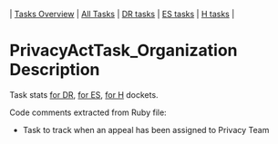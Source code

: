 | [Tasks Overview](../tasks-overview.md) | [All Tasks](../alltasks.md) | [DR tasks](../docket-DR/tasklist.md) | [ES tasks](../docket-ES/tasklist.md) | [H tasks](../docket-H/tasklist.md) |

# PrivacyActTask_Organization Description

Task stats [for DR](../docket-DR/PrivacyActTask_Organization.md), [for ES](../docket-ES/PrivacyActTask_Organization.md), [for H](../docket-H/PrivacyActTask_Organization.md) dockets.

<!-- class_comments:begin -->
<!-- Do not modify within this block; modify associated rb file instead and run comments_to_descriptions.py. -->
Code comments extracted from Ruby file:
* Task to track when an appeal has been assigned to Privacy Team
<!-- class_comments:end -->
